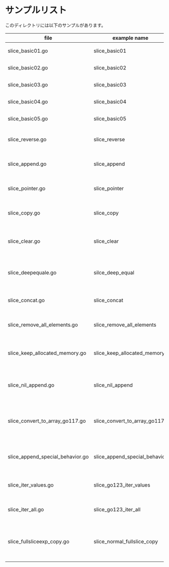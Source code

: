 # サンプルリスト

このディレクトリには以下のサンプルがあります。

| file                             | example name                  | note                                                                         |
| -------------------------------- | ----------------------------- | ---------------------------------------------------------------------------- |
| slice_basic01.go                 | slice_basic01                 | スライスについてのサンプル                                                   |
| slice_basic02.go                 | slice_basic02                 | スライスについてのサンプル                                                   |
| slice_basic03.go                 | slice_basic03                 | スライスについてのサンプル                                                   |
| slice_basic04.go                 | slice_basic04                 | スライスについてのサンプル                                                   |
| slice_basic05.go                 | slice_basic05                 | スライスについてのサンプル                                                   |
| slice_reverse.go                 | slice_reverse                 | スライスのリバース処理についてのサンプルです。                               |
| slice_append.go                  | slice_append                  | スライスの append 利用時についてのサンプルです.                              |
| slice_pointer.go                 | slice_pointer                 | スライスの ポインタ 利用時についてのサンプルです.                            |
| slice_copy.go                    | slice_copy                    | スライスの コピー についてのサンプルです.                                    |
| slice_clear.go                   | slice_clear                   | スライスのクリア、及び、nilスライスと空のスライスについてのサンプルです.     |
| slice_deepequale.go              | silce_deep_equal              | スライスに対して reflect.DeepEqual() した場合のサンプルです.                 |
| slice_concat.go                  | slice_concat                  | ２つのスライスの結合に関するサンプルです.                                    |
| slice_remove_all_elements.go     | slice_remove_all_elements     | スライスの全要素を削除するサンプルです.                                      |
| slice_keep_allocated_memory.go   | slice_keep_allocated_memory   | スライスのメモリ状態をキープしたままで len を 0 にするサンプルです.          |
| slice_nil_append.go              | slice_nil_append              | Nilなスライスに対して append した場合の挙動についてのサンプル                |
| slice_convert_to_array_go117.go  | slice_convert_to_array_go117  | Go 1.17 以降で有効な スライス から 配列 への変換方法についてのサンプルです   |
| slice_append_special_behavior.go | slice_append_special_behavior | append() を利用する際の特別な挙動に付いてのサンプルです                      |
| slice_iter_values.go             | slice_go123_iter_values       | Go 1.23で追加された slices.Values() のサンプルです                           |
| slice_iter_all.go                | slice_go123_iter_all          | Go 1.23で追加された slices.All() のサンプルです                              |
| slice_fullsliceexp_copy.go       | slice_normal_fullslice_copy   | 通常スライス、フルスライス式、copyビルドイン関数を利用した場合のサンプルです |
